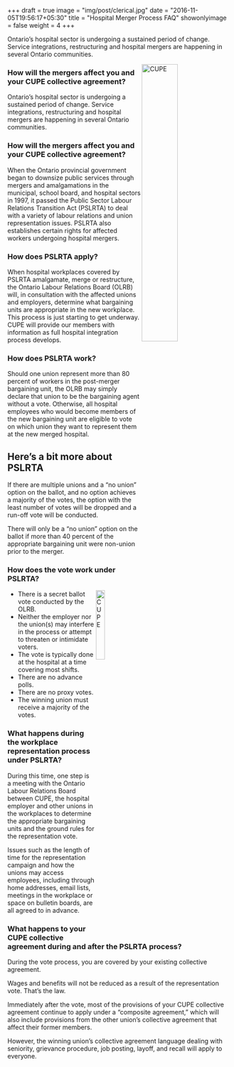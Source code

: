 +++
draft = true
image = "img/post/clerical.jpg"
date = "2016-11-05T19:56:17+05:30"
title = "Hospital Merger Process FAQ"
showonlyimage = false
weight = 4
+++


Ontario’s hospital sector is undergoing a sustained period of change. Service integrations, restructuring and hospital mergers are happening in several Ontario communities.



<!--more-->



<img src="/img/post/clerical.jpg" alt="CUPE" align="right" style="width: 40%;"/>

### How will the mergers affect you and your CUPE collective agreement?

Ontario’s hospital sector is undergoing a sustained period of change. Service integrations, restructuring and hospital mergers are happening in several Ontario communities.

### How will the mergers affect you and your CUPE collective agreement?

When the Ontario provincial government began to downsize public services through mergers and amalgamations in the municipal, school board, and hospital sectors in 1997, it passed the Public Sector Labour Relations Transition Act (PSLRTA) to deal with a variety of labour relations and union representation issues. PSLRTA also establishes certain rights for affected workers undergoing hospital mergers.

### How does PSLRTA apply?

When hospital workplaces covered by PSLRTA amalgamate, merge or restructure, the Ontario Labour Relations Board (OLRB) will, in consultation with the affected unions and employers, determine what bargaining units are appropriate in the new workplace. This process is just starting to get underway. CUPE will provide our members with information as full hospital integration process develops.


### How does PSLRTA work?

Should one union represent more than 80 percent of workers in the post-merger bargaining unit, the OLRB may simply declare that union to be the bargaining agent without a vote. Otherwise, all hospital employees who would become members of the new bargaining unit are eligible to vote on which union they want to represent them at the new merged hospital.

## Here’s a bit more about PSLRTA

If there are multiple unions and a “no union” option on the ballot, and no option achieves a majority of the votes, the option with the least number of votes will be dropped and a run-off vote will be conducted.

There will only be a “no union” option on the ballot if more than 40 percent of the appropriate bargaining unit were non-union prior to the merger.

### How does the vote work under PSLRTA?


<img src="/img/post/poll.jpg" alt="CUPE" align="right" style="width: 20%;"/>

- There is a secret ballot vote conducted by the OLRB.
- Neither the employer nor the union(s) may interfere in the process or attempt to threaten or intimidate voters.
- The vote is typically done at the hospital at a time covering most shifts.
- There are no advance polls.
- There are no proxy votes.
- The winning union must receive a majority of the votes.

### What happens during the workplace representation process under PSLRTA?

During this time, one step is a meeting with the Ontario Labour Relations Board between CUPE, the hospital employer and other unions in the workplaces to determine the appropriate bargaining units and the ground rules for the representation vote.

Issues such as the length of time for the representation campaign and how the unions may access employees, including through home addresses, email lists, meetings in the workplace or space on bulletin boards, are all agreed to in advance.

### What happens to your CUPE collective agreement during and after the PSLRTA process?

During the vote process, you are covered by your existing collective agreement.

Wages and benefits will not be reduced as a result of the representation vote. That’s the law.

Immediately after the vote, most of the provisions of your CUPE collective agreement continue to apply under a “composite agreement,” which will also include provisions from the other union’s collective agreement that affect their former members.

However, the winning union’s collective agreement language dealing with seniority, grievance procedure, job posting, layoff, and recall will apply to everyone.

